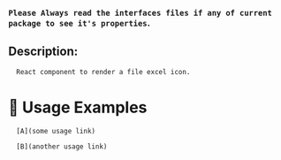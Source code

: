### `Please Always read the interfaces files if any of current package to see it's properties`.

## Description:

```sh
  React component to render a file excel icon.
```

# 🔨 Usage Examples

```typescript
  [A](some usage link)

  [B](another usage link)
```
